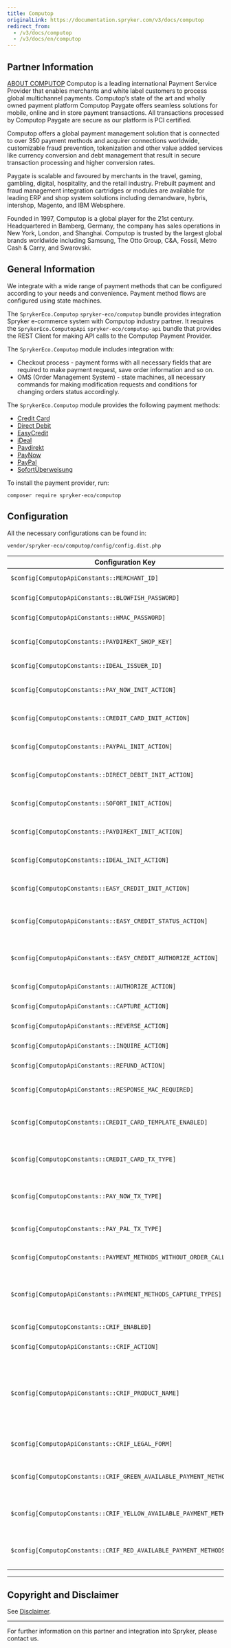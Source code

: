 ```yaml
---
title: Computop
originalLink: https://documentation.spryker.com/v3/docs/computop
redirect_from:
  - /v3/docs/computop
  - /v3/docs/en/computop
---
```


## Partner Information

 [ABOUT COMPUTOP](https://www.computop.com/de/) 
Computop is a leading international Payment Service Provider that enables merchants and white label customers to process global multichannel payments. Computop’s state of the art and wholly owned payment platform Computop Paygate offers seamless solutions for mobile, online and in store payment transactions. All transactions processed by Computop Paygate are secure as our platform is PCI certified.

Computop offers a global payment management solution that is connected to over 350 payment methods and acquirer connections worldwide, customizable fraud prevention, tokenization and other value added services like currency conversion and debt management that result in secure transaction processing and higher conversion rates.

Paygate is scalable and favoured by merchants in the travel, gaming, gambling, digital, hospitality, and the retail industry. Prebuilt payment and fraud management integration cartridges or modules are available for leading ERP and shop system solutions including demandware, hybris, intershop, Magento, and IBM Websphere.

Founded in 1997, Computop is a global player for the 21st century. Headquartered in Bamberg, Germany, the company has sales operations in New York, London, and Shanghai. Computop is trusted by the largest global brands worldwide including Samsung, The Otto Group, C&A, Fossil, Metro Cash & Carry, and Swarovski.

## General Information
We integrate with a wide range of payment methods that can be configured according to your needs and convenience. Payment method flows are configured using state machines.

The `SprykerEco.Computop` `spryker-eco/computop` bundle provides integration Spryker e-commerce system with Computop industry partner. It requires the `SprykerEco.ComputopApi` `spryker-eco/computop-api` bundle that provides the REST Client for making API calls to the Computop Payment Provider.

The `SprykerEco.Computop` module includes integration with:

* Checkout process - payment forms with all necessary fields that are required to make payment request, save order information and so on.
* OMS (Order Management System) - state machines, all necessary commands for making modification requests and conditions for changing orders status accordingly.

The `SprykerEco.Computop` module provides the following payment methods:

* [Credit Card](/docs/scos/dev/technology-partners/202001.0/payment-partners/computop/computop-credit)
* [Direct Debit](/docs/scos/dev/technology-partners/202001.0/payment-partners/computop/computop-direct)
* [EasyCredit](/docs/scos/dev/technology-partners/202001.0/payment-partners/computop/computop-easy-c)
* [iDeal](/docs/scos/dev/technology-partners/202001.0/payment-partners/computop/computop-ideal)
* [Paydirekt](/docs/scos/dev/technology-partners/202001.0/payment-partners/computop/computop-paydir)
* [PayNow](/docs/scos/dev/technology-partners/202001.0/payment-partners/computop/computop-paynow)
* [PayPal](/docs/scos/dev/technology-partners/202001.0/payment-partners/computop/computop-paypal)
* [SofortÜberweisung](/docs/scos/dev/technology-partners/202001.0/payment-partners/computop/computop-sofort)

To install the payment provider, run:
```
composer require spryker-eco/computop
```

## Configuration
All the necessary configurations can be found in:
```
vendor/spryker-eco/computop/config/config.dist.php
```

| Configuration Key | Type | Description |
| --- | --- | --- |
| `$config[ComputopApiConstants::MERCHANT_ID]` | string | Computop merchant identifier. |
| `$config[ComputopApiConstants::BLOWFISH_PASSWORD]` | string | Password for blowfish hashing. |
| `$config[ComputopApiConstants::HMAC_PASSWORD]` | string | Password for hmac hashing. |
| `$config[ComputopConstants::PAYDIREKT_SHOP_KEY]` | string | Shop key for Paydirect payment method. |
| `$config[ComputopConstants::IDEAL_ISSUER_ID]`  | string  | Issuer ID for Ideal payment method.  |
| `$config[ComputopConstants::PAY_NOW_INIT_ACTION]`  | string  | Init API call endpoint for PayNow payment method.  |
| `$config[ComputopConstants::CREDIT_CARD_INIT_ACTION]`  |string | Init API call endpoint for Credit Card payment method.  |
| `$config[ComputopConstants::PAYPAL_INIT_ACTION]`  | string  | Init API call endpoint for PayPal payment method.  |
| `$config[ComputopConstants::DIRECT_DEBIT_INIT_ACTION]`  | string  | Init API call endpoint for Direct Debit payment method.  |
| `$config[ComputopConstants::SOFORT_INIT_ACTION]`  | string  | Init API call endpoint for Sofort payment method.  |
| `$config[ComputopConstants::PAYDIREKT_INIT_ACTION]`  |string   | Init API call endpoint for Paydirect payment method.  |
| `$config[ComputopConstants::IDEAL_INIT_ACTION]`  | string  | Init API call endpoint for Ideal payment method.  |
| `$config[ComputopConstants::EASY_CREDIT_INIT_ACTION]`  | string  | Init API call endpoint for Easy Credit payment method.  |
| `$config[ComputopApiConstants::EASY_CREDIT_STATUS_ACTION]`  | string  | Status API call endpoint for Easy Credit payment method.  |
| `$config[ComputopApiConstants::EASY_CREDIT_AUTHORIZE_ACTION]` | string  | Authorize API call endpoint for Easy Credit payment method.  |
| `$config[ComputopApiConstants::AUTHORIZE_ACTION]`  | string  | Authorize API call endpoint.  |
| `$config[ComputopApiConstants::CAPTURE_ACTION]`  | string  | Capture API call endpoint.  |
| `$config[ComputopApiConstants::REVERSE_ACTION]`  | string  | Reserve API call endpoint.  |
| `$config[ComputopApiConstants::INQUIRE_ACTION]`  | string  | Inquire API call endpoint.  |
| `$config[ComputopApiConstants::REFUND_ACTION]`  | string  | Refund API call endpoint.  |
| `$config[ComputopApiConstants::RESPONSE_MAC_REQUIRED]`  | array  | MAC is required for methods (to check MAC on response).  |
| `$config[ComputopConstants::CREDIT_CARD_TEMPLATE_ENABLED]`  | bool  | Is custom template enabled for Credit Card payment method.  |
| `$config[ComputopConstants::CREDIT_CARD_TX_TYPE]`  | string  | TX TYPE for Credit Card payment method (empty string).  |
| `$config[ComputopConstants::PAY_NOW_TX_TYPE]`  | string  | TX TYPE for PayNow payment method (empty string).  |
| `$config[ComputopConstants::PAY_PAL_TX_TYPE]`  | string  |  TX TYPE for PayPal payment method (Auth). |
| `$config[ComputopConstants::PAYMENT_METHODS_WITHOUT_ORDER_CALL]`  | array  | Array of payment methods without order call.  |
| `$config[ComputopApiConstants::PAYMENT_METHODS_CAPTURE_TYPES]`  | array  | Array with mapping payment methods and their capture types (MANUAL or AUTO).  |
| `$config[ComputopConstants::CRIF_ENABLED]`  | bool  | Is CRIF risk check enabled.  |
| `$config[ComputopApiConstants::CRIF_ACTION]`  | string  | CRIF API call endpoint.  |
| `$config[ComputopApiConstants::CRIF_PRODUCT_NAME]`  | string  | `QuickCheckConsumer` or <br> `CreditCheckConsumer` or <br> `QuickCheckBusiness`  or  <br>`CreditCheckBusiness`  or <br>`IdentCheckConsume`.  |
| `$config[ComputopApiConstants::CRIF_LEGAL_FORM]`  | string  | PERSON or COMPANY or UNKNOWN.  |
| `$config[ComputopConstants::CRIF_GREEN_AVAILABLE_PAYMENT_METHODS]`  | array  | List of payment methods available with green response code.  |
| `$config[ComputopConstants::CRIF_YELLOW_AVAILABLE_PAYMENT_METHODS] ` | array  | List of payment methods available with yellow response code.  |
| `$config[ComputopConstants::CRIF_RED_AVAILABLE_PAYMENT_METHODS]`  | array  | List of payment methods available with red response code.  |

---

## Copyright and Disclaimer

See [Disclaimer](https://github.com/spryker/spryker-documentation).

---
For further information on this partner and integration into Spryker, please contact us.

<div class="hubspot-forms hubspot-forms--docs">
<div class="hubspot-form" id="hubspot-partners-1">
            <div class="script-embed" data-code="
                                            hbspt.forms.create({
				                                portalId: '2770802',
				                                formId: '163e11fb-e833-4638-86ae-a2ca4b929a41',
              	                                onFormReady: function() {
              		                                const hbsptInit = new CustomEvent('hbsptInit', {bubbles: true});
              		                                document.querySelector('#hubspot-partners-1').dispatchEvent(hbsptInit);
              	                                }
				                            });
            "></div>
</div>
</div>
